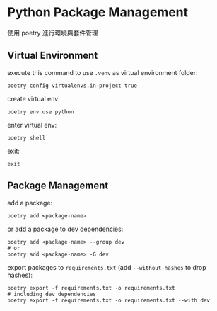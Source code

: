 # Python Package Management

使用 poetry 進行環境與套件管理

## Virtual Environment

execute this command to use `.venv` as virtual environment folder:

```shell
poetry config virtualenvs.in-project true
```

create virtual env:

```shell
poetry env use python
```

enter virtual env:

```shell
poetry shell
```

exit:

```shell
exit
```

## Package Management

add a package:

```shell
poetry add <package-name>
```

or add a package to dev dependencies:

```shell
poetry add <package-name> --group dev
# or
poetry add <package-name> -G dev
```

export packages to `requirements.txt` (add `--without-hashes` to drop hashes):

```shell
poetry export -f requirements.txt -o requirements.txt
# including dev dependencies
poetry export -f requirements.txt -o requirements.txt --with dev
```
